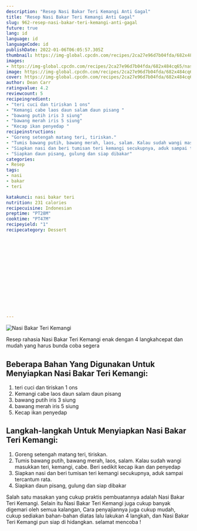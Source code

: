 ```yaml
---
description: "Resep Nasi Bakar Teri Kemangi Anti Gagal"
title: "Resep Nasi Bakar Teri Kemangi Anti Gagal"
slug: 962-resep-nasi-bakar-teri-kemangi-anti-gagal
future: true
lang: id
language: id
languageCode: id
publishDate: 2022-01-06T06:05:57.305Z 
thumbnail: https://img-global.cpcdn.com/recipes/2ca27e96d7b04fda/682x484cq65/nasi-bakar-teri-kemangi-foto-resep-utama.png
images:
- https://img-global.cpcdn.com/recipes/2ca27e96d7b04fda/682x484cq65/nasi-bakar-teri-kemangi-foto-resep-utama.png
image: https://img-global.cpcdn.com/recipes/2ca27e96d7b04fda/682x484cq65/nasi-bakar-teri-kemangi-foto-resep-utama.png
cover: https://img-global.cpcdn.com/recipes/2ca27e96d7b04fda/682x484cq65/nasi-bakar-teri-kemangi-foto-resep-utama.png
author: Dean Carr
ratingvalue: 4.2
reviewcount: 5
recipeingredient:
- "teri cuci dan tiriskan 1 ons"
- "Kemangi cabe laos daun salam daun pisang "
- "bawang putih iris 3 siung"
- "bawang merah iris 5 siung"
- "Kecap ikan penyedap "
recipeinstructions:
- "Goreng setengah matang teri, tiriskan."
- "Tumis bawang putih, bawang merah, laos, salam. Kalau sudah wangi masukkan teri, kemangi, cabe. Beri sedikit kecap ikan dan penyedap"
- "Siapkan nasi dan beri tumisan teri kemangi secukupnya, aduk sampai tercantum rata."
- "Siapkan daun pisang, gulung dan siap dibakar"
categories:
- Resep
tags:
- nasi
- bakar
- teri

katakunci: nasi bakar teri 
nutrition: 231 calories
recipecuisine: Indonesian
preptime: "PT28M"
cooktime: "PT47M"
recipeyield: "1"
recipecategory: Dessert


     
    
    
    
    
    
    
    
    
    
    
      
    
---
```



![Nasi Bakar Teri Kemangi](https://img-global.cpcdn.com/recipes/2ca27e96d7b04fda/682x484cq65/nasi-bakar-teri-kemangi-foto-resep-utama.png)

Resep rahasia Nasi Bakar Teri Kemangi  enak dengan 4 langkahcepat dan mudah yang harus bunda coba segera

<!--inarticleads1-->

## Beberapa Bahan Yang Digunakan Untuk Menyiapkan Nasi Bakar Teri Kemangi:

1. teri cuci dan tiriskan 1 ons
1. Kemangi cabe laos daun salam daun pisang 
1. bawang putih iris 3 siung
1. bawang merah iris 5 siung
1. Kecap ikan penyedap 



<!--inarticleads2-->

## Langkah-langkah Untuk Menyiapkan Nasi Bakar Teri Kemangi:

1. Goreng setengah matang teri, tiriskan.
1. Tumis bawang putih, bawang merah, laos, salam. Kalau sudah wangi masukkan teri, kemangi, cabe. Beri sedikit kecap ikan dan penyedap
1. Siapkan nasi dan beri tumisan teri kemangi secukupnya, aduk sampai tercantum rata.
1. Siapkan daun pisang, gulung dan siap dibakar




Salah satu masakan yang cukup praktis pembuatannya adalah  Nasi Bakar Teri Kemangi. Selain itu  Nasi Bakar Teri Kemangi  juga cukup banyak digemari oleh semua kalangan, Cara penyajiannya juga cukup mudah, cukup sediakan bahan-bahan diatas lalu lakukan 4 langkah, dan  Nasi Bakar Teri Kemangi  pun siap di hidangkan. selamat mencoba !
